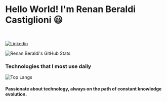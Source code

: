 # Hello World! I'm Renan Beraldi Castiglioni 😃

<br>

[![Linkedin](https://img.shields.io/badge/LinkedIn-0077B5?style=for-the-badge&logo=linkedin&logoColor=white)](https://www.linkedin.com/in/renan-beraldi-castiglioni-437238236/) 

![Renan Beraldi's GitHub Stats](https://github-readme-stats.vercel.app/api?username=RenanBeraldi&show_icons=true&theme=monokai)

### Technologies that I most use daily
![Top Langs](https://github-readme-stats.vercel.app/api/top-langs/?username=RenanBeraldi&layout=donut)

#### Passionate about technology, always on the path of constant knowledge evolution.
